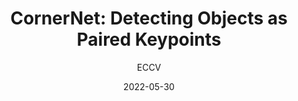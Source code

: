 ---
layout: seminar-post
title: "CornerNet: Detecting Objects as Paired Keypoints"
subtitle: 'ECCV'
categories: "Computer Vision"
tags: [Object-Detection]
date: 2022-05-30
pdf_url: 'https://drive.google.com/file/d/1hqGV8CSYtFPTCwbrt9kOThXq_6uHZ_xq/preview'
---